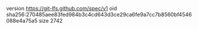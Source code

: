 version https://git-lfs.github.com/spec/v1
oid sha256:270485aee83fed984b3c4cd643d3ce29ca6fe9a7cc7b8560bf4546088e4a75a5
size 2742
